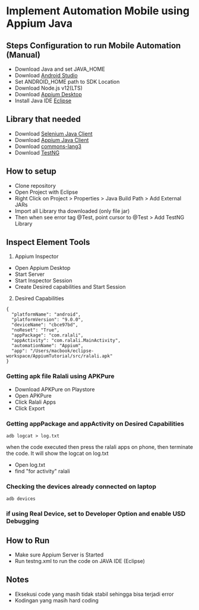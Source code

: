# Implement Automation Mobile using Appium Java

## Steps Configuration to run Mobile Automation (Manual)
- Download Java and set JAVA_HOME
- Download [Android Studio](https://developer.android.com/studio)
- Set ANDROID_HOME path to SDK Location
- Download Node.js v12(LTS)
- Download [Appium Desktop](http://appium.io/downloads.html)
- Install Java IDE [Eclipse](https://www.eclipse.org/downloads/)

## Library that needed
- Download [Selenium Java Client](https://www.selenium.dev/downloads/)
- Download [Appium Java Client](http://appium.io/downloads.html)
- Download [commons-lang3](https://commons.apache.org/proper/commons-lang/download_lang.cgi)
- Download [TestNG](https://testng.org/doc/download.html)

## How to setup
- Clone repository
- Open Project with Eclipse
- Right Click on Project > Properties > Java Build Path > Add External JARs
- Import all Library tha downloaded (only file jar)
- Then when see error tag @Test, point cursor to @Test > Add TestNG Library

## Inspect Element Tools

1. Appium Inspector
- Open Appium Desktop
- Start Server
- Start Inspector Session
- Create Desired capabilities and Start Session

2. Desired Capabilities
```
{
  "platformName": "android",
  "platformVersion": "9.0.0",
  "deviceName": "cbce97bd",
  "noReset": "True",
  "appPackage": "com.ralali",
  "appActivity": "com.ralali.MainActivity",
  "automationName": "Appium",
  "app": "/Users/macbook/eclipse-workspace/AppiumTutorial/src/ralali.apk"
}
```

### Getting apk file Ralali using APKPure
- Download APKPure on Playstore
- Open APKPure
- Click Ralali Apps
- Click Export

### Getting appPackage and appActivity on Desired Capabilities 
```
adb logcat > log.txt
```
when the code executed then press the ralali apps on phone, then terminate the code.
It will show the logcat on log.txt
- Open log.txt
- find "for activity" ralali

### Checking the devices already connected on laptop
```
adb devices
```
### if using Real Device, set to Developer Option and enable USD Debugging


## How to Run
- Make sure Appium Server is Started
- Run testng.xml to run the code on JAVA IDE (Eclipse)

## Notes
- Eksekusi code yang masih tidak stabil sehingga bisa terjadi error
- Kodingan yang masih hard coding
